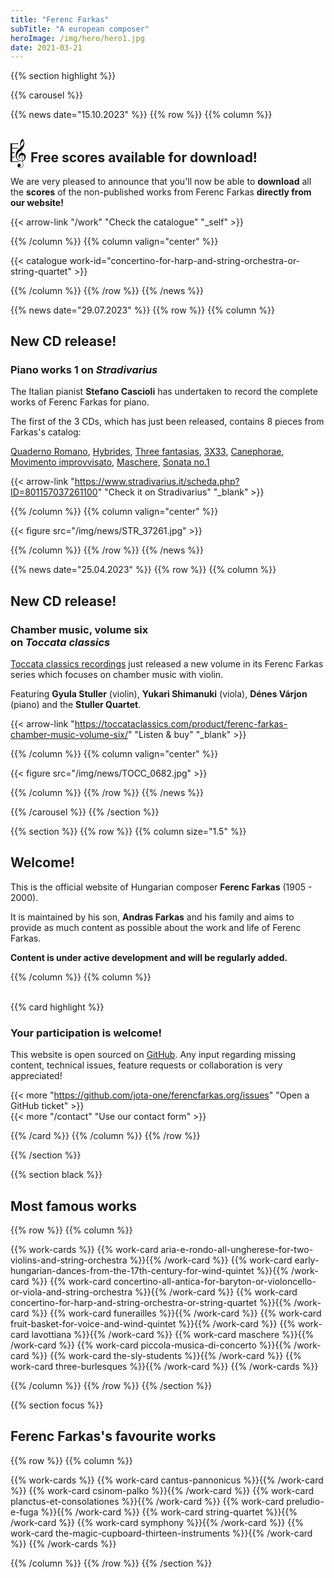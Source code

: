 ```yaml
---
title: "Ferenc Farkas"
subTitle: "A european composer"
heroImage: /img/hero/hero1.jpg
date: 2021-03-21
---
```


{{% section highlight %}}

{{% carousel %}}

{{% news date="15.10.2023" %}}
{{% row %}}
{{% column %}}

## <svg width='27' height='48' viewBox='0 0 18 32' fill='black' style="margin: 0 0 -0.65rem"><path fill-rule='evenodd' clip-rule='evenodd' d='M11.6799 30.8562C10.8434 31.2382 10.0124 31.1622 9.12694 30.4997C9.24367 30.4392 9.34789 30.3864 9.44381 30.3381C9.65237 30.233 9.81938 30.1489 9.97794 30.0517C10.6649 29.6257 10.9699 28.9067 10.8099 28.1282C10.6759 27.4807 10.1004 26.9162 9.47844 26.8212C8.73844 26.7072 8.09244 27.0902 7.75794 27.8417C7.23944 28.9962 7.56294 30.3092 8.61744 30.8867C9.20894 31.2087 9.89244 31.4457 10.5509 31.4922C12.3809 31.6237 13.8149 30.0637 13.6424 28.2172C13.5694 27.0442 13.3364 25.2197 13.1799 24.0972C13.1799 24.0972 13.2994 24.0562 13.6664 23.8567C14.6754 23.3097 15.4109 22.4227 15.8334 21.2827C16.9409 18.2997 15.2019 15.4277 12.2474 15.3522C12.1739 15.3508 12.0999 15.3361 12.0159 15.3194C11.9772 15.3117 11.9363 15.3036 11.8924 15.2962L11.3969 12.1652C11.5845 12.0002 11.7678 11.8307 11.9469 11.6567C14.8714 8.75366 15.5269 4.93366 13.6049 1.18866C13.1579 0.316159 12.7074 0.283659 12.0729 1.03066C11.8962 1.23996 11.7434 1.47435 11.5914 1.70752C11.5731 1.7356 11.5548 1.76366 11.5364 1.79166C10.3449 3.60416 10.0729 5.67466 10.4064 7.77316C10.5214 8.50616 10.6184 9.76866 10.6184 9.76866C10.6184 9.76866 9.75444 10.6247 9.16294 11.0677C7.61094 12.2287 6.43094 13.8147 5.87294 15.8197C4.50694 20.7097 7.99644 24.4352 11.5064 24.3097C11.9279 24.2947 12.3624 24.2547 12.7899 24.2052C13.0149 25.6357 13.2239 27.4127 13.2504 28.5427C13.2769 29.6722 12.5634 30.4527 11.6799 30.8562ZM12.4739 22.1463C12.5504 22.6414 12.6273 23.1396 12.7029 23.6422L12.7009 23.6432C10.6909 24.0747 9.00244 23.5697 7.67094 21.9422C6.42744 20.4262 6.35844 18.7392 7.17444 16.9527C8.03594 15.0742 9.41794 13.7477 11.0289 12.4672C11.1949 13.5442 11.3374 14.4772 11.4799 15.4157C9.87994 16.1362 8.75844 17.2427 8.80394 19.2062C8.83994 20.6202 9.69844 21.7657 10.8769 22.1422C10.7797 22.0159 10.684 21.8989 10.5918 21.7862C10.4015 21.5536 10.2263 21.3395 10.0844 21.1007C9.32844 19.8197 9.86244 18.2247 11.1514 17.8427C11.6029 17.7082 11.8474 17.7762 11.9244 18.3752C12.0852 19.6282 12.2781 20.8774 12.4739 22.1463ZM13.9999 5.06416C13.5764 6.91416 12.3859 8.15266 10.9899 9.41916L10.9874 9.41816C10.8274 7.37466 10.9579 5.55666 11.9164 3.90816C12.0664 3.65066 12.3019 3.41466 12.5469 3.26066C13.1924 2.85466 13.7699 3.12116 13.9404 3.90816C14.0204 4.28066 14.0829 4.70466 13.9999 5.06416ZM12.6504 20.6137C12.5132 19.6638 12.3753 18.7091 12.2344 17.7602C13.7769 17.6617 14.5889 18.3612 14.8284 19.8662C15.1124 21.6442 14.4759 23.0787 13.0734 23.5147C12.9315 22.5604 12.7913 21.5896 12.6504 20.6137Z'/><path d='M0.0025 5.16921V5.16821L0 5.16921C0.000833416 5.16921 0.00166675 5.16921 0.0025 5.16921Z'/><path d='M8.23813 5.16942V5.91671L1.66743 5.90871L1.68493 9.94871H8.23813L7.50925 10.6892L1.68493 10.6812V14.7212H4.63636L4.09088 15.4527H1.68493V19.4927H4.45453L4.63636 20.2312L1.68493 20.2242V24.2542H7.83654L9.54573 25.0007H0.0025V5.16921C6.88345 5.17034 8.07101 5.16977 8.23813 5.16942Z'/></svg> Free scores available for download!

We are very pleased to announce that you'll now be able to
**download** all the **scores** of the non-published works from
Ferenc Farkas **directly from our website!**

{{< arrow-link "/work" "Check the catalogue" "_self" >}}

{{% /column %}}
{{% column valign="center" %}}

{{< catalogue work-id="concertino-for-harp-and-string-orchestra-or-string-quartet" >}}

{{% /column %}}
{{% /row %}}
{{% /news %}}

{{% news date="29.07.2023" %}}
{{% row %}}
{{% column %}}

## New CD release!
### Piano works 1 on *Stradivarius*

The Italian pianist **Stefano Cascioli** has undertaken to record the complete
works of Ferenc Farkas for piano.

The first of the 3 CDs, which has just been released, contains 8 pieces from
Farkas's catalog:

[Quaderno Romano](/work/?r=quaderno-romano),
[Hybrides](/work/?r=hybrides),
[Three fantasias](/work/?r=three-fantasias),
[3X33](/work/?r=3-x-33),
[Canephorae](/work/?r=canephorae),
[Movimento improvvisato](/work/?r=movimento-improvvisato),
[Maschere](/work/?r=maschere),
[Sonata no.1](/work/?r=sonata-1-for-piano)

{{< arrow-link "https://www.stradivarius.it/scheda.php?ID=801157037261100" "Check it on Stradivarius" "_blank" >}}

{{% /column %}}
{{% column valign="center" %}}

{{< figure src="/img/news/STR_37261.jpg" >}}

{{% /column %}}
{{% /row %}}
{{% /news %}}

{{% news date="25.04.2023" %}}
{{% row %}}
{{% column %}}
## New CD release!
### Chamber music, volume six<br>on *Toccata classics*

[Toccata classics recordings](https://toccataclassics.com/) just released a new
volume in its Ferenc Farkas series which focuses on chamber music with violin.

Featuring **Gyula Stuller** (violin), **Yukari Shimanuki** (viola), **Dénes Várjon** (piano) and the **Stuller Quartet**.

{{< arrow-link "https://toccataclassics.com/product/ferenc-farkas-chamber-music-volume-six/" "Listen & buy" "_blank" >}}

{{% /column %}}
{{% column valign="center" %}}

{{< figure src="/img/news/TOCC_0682.jpg" >}}

{{% /column %}}
{{% /row %}}
{{% /news %}}

{{% /carousel %}}
{{% /section %}}

{{% section %}}
{{% row %}}
{{% column size="1.5" %}}
## Welcome!

This is the official website of Hungarian composer **Ferenc Farkas** (1905 - 2000).

It is maintained by his son, **Andras Farkas** and his family and aims to provide
as much content as possible about the work and life of Ferenc Farkas.

**Content is under active development and will be regularly added.**

<!--
We currently focus on fullfiling the [catalogue of works](/work) which contains
more than 800 works. We've planned to add musical samples, images and contextual
information for the most famous and played works.
-->

{{% /column %}}
{{% column %}}

<br>
{{% card highlight %}}

### Your participation is welcome!

This website is open sourced on [GitHub](https://github.com/jota-one/ferencfarkas.org).
Any input regarding missing content, technical issues, feature requests or
collaboration is very appreciated!

{{< more "https://github.com/jota-one/ferencfarkas.org/issues" "Open a GitHub ticket" >}}
<br/>
{{< more "/contact" "Use our contact form" >}}

{{% /card %}}
{{% /column %}}
{{% /row %}}

{{% /section %}}

{{% section black %}}
## Most famous works

{{% row %}}
{{% column %}}

{{% work-cards %}}
{{% work-card aria-e-rondo-all-ungherese-for-two-violins-and-string-orchestra %}}{{% /work-card %}}
{{% work-card early-hungarian-dances-from-the-17th-century-for-wind-quintet %}}{{% /work-card %}}
{{% work-card concertino-all-antica-for-baryton-or-violoncello-or-viola-and-string-orchestra %}}{{% /work-card %}}
{{% work-card concertino-for-harp-and-string-orchestra-or-string-quartet %}}{{% /work-card %}}
{{% work-card funerailles  %}}{{% /work-card %}}
{{% work-card fruit-basket-for-voice-and-wind-quintet %}}{{% /work-card %}}
{{% work-card lavottiana %}}{{% /work-card %}}
{{% work-card maschere %}}{{% /work-card %}}
{{% work-card piccola-musica-di-concerto %}}{{% /work-card %}}
{{% work-card the-sly-students %}}{{% /work-card %}}
{{% work-card three-burlesques %}}{{% /work-card %}}
{{% /work-cards %}}

{{% /column %}}
{{% /row %}}
{{% /section %}}

{{% section focus %}}
## Ferenc Farkas's favourite works

{{% row %}}
{{% column %}}

{{% work-cards %}}
{{% work-card cantus-pannonicus %}}{{% /work-card %}}
{{% work-card csinom-palko %}}{{% /work-card %}}
{{% work-card planctus-et-consolationes %}}{{% /work-card %}}
{{% work-card preludio-e-fuga %}}{{% /work-card %}}
{{% work-card string-quartet %}}{{% /work-card %}}
{{% work-card symphony %}}{{% /work-card %}}
{{% work-card the-magic-cupboard-thirteen-instruments %}}{{% /work-card %}}
{{% /work-cards %}}

{{% /column %}}
{{% /row %}}
{{% /section %}}
